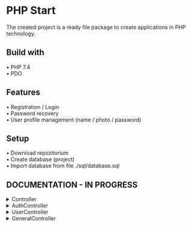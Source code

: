 # PHP Start
The created project is a ready file package to create applications in PHP technology.

## Build with
• PHP 7.4 \
• PDO

## Features
• Registration / Login \
• Password recovery \
• User profile management (name / photo / password)

## Setup
• Download repozitorium \
• Create database (project) \
• Import database from file ./sql/database.sql

## DOCUMENTATION - IN PROGRESS

<!-- CONTROLLER -->

<details>
 <summary>Controller</summary>
 <ul>
  <li>
   <details>
    <summary>initConfiguration</summary>
    Initialize properties such as configuration and route.
   </details>
  </li>

  <li>
   <details>
    <summary>__construct</summary>
    Check connection with database. Initialize configuration in repozitory and mail.
    Get user if he is logged. Assigns an request class object to a property.
    Create object of view class and set to a property.
   </details>
  </li>

  <li>
   <details>
    <summary>run</summary>
    Get action, and check if action exists.
    If action exists run selected action else redirect to homePage with error message.
   </details>
  </li>

  <li>
   <details>
    <summary>redirect</summary>
    Redirect user to selected page with parameters.
   </details>
  </li>

  <li>
   <details>
    <summary>action</summary>
    Return action param from request.
   </details>
  </li>

  <li>
   <details>
    <summary>guest</summary>
    Method check if user is not logged in. Logged user is redirect to homePage with error message.
   </details>
  </li>

  <li>
   <details>
    <summary>requireLogin</summary>
    Method check if user is logged in. Guest is redirect to login page with error message.
   </details>
  </li>

  <li>
   <details>
    <summary>requireAdmin</summary>
    Method check if user is admin. Guest is redirect to login page with error message.
    User which is not admin is redirect to homePage with error message.
   </details>
  </li>

  <li>
   <details>
    <summary>uploadFile</summary>
    Method upload file on server.
   </details>
  </li>

  <li>
   <details>
    <summary>hash</summary>
    Method return hash of input param.
    If hash method isn't sent, selected is default hash method from config.
   </details>
  </li>

  <li>
   <details>
    <summary>hashFile</summary>
    Method create unique filename.
   </details>
  </li>
 </ul>
</details>

<!-- AUTH CONTROLLER -->

<details>
 <summary>AuthController</summary>
 <ul>
  <li>
   <details>
    <summary>registerAction</summary>
    <b>GET: </b> Show register form. <br>
    <b>POST: </b> Validate data given by user. If data is validated, user is added to database.
   </details>
  </li>

  <li>
   <details>
    <summary>loginAction</summary>
    <b>GET: </b> Show login form. <br>
    <b>POST: </b>Action check if exist user with appropriate e-mail address and password.
   </details>
  </li>

  <li>
   <details>
    <summary>forgotPasswordAction</summary>
    <b>GET: </b> Show form to reset password. <br>
    <b>POST: </b> Send a message on address-email given from user with special code which is used to user
    authorize to reset password.
   </details>
  </li>

  <li>
   <details>
    <summary>resetPasswordAction</summary>
    <b>GET: </b> Show reset password form. <br>
    <b>POST: </b> Action check if code is sent and active, next set new password given by user.
   </details>
  </li>
 </ul>
</details>

<!-- USER CONTROLLER -->

<details>
 <summary>UserController</summary>
 <ul>
  <li>
   <details>
    <summary>logoutAction</summary>
    Logout user, clear session data.
   </details>
  </li>

  <li>
   <details>
    <summary>profileAction</summary>
    Show user profile.
   </details>
  </li>

  <li>
   <details>
    <summary>updateAction</summary>
    <b>POST: </b> Select method which data will be updated by post param(update), next redirect to user profile.
   </details>
  </li>

  <li>
   <details>
    <summary>updateUsername</summary>
    <b>POST: </b> Validate username given by user and set new username.
   </details>
  </li>

  <li>
   <details>
    <summary>updatePassword</summary>
    <b>POST: </b> Validate data given by user and set new password.
   </details>
  </li>

  <li>
   <details>
    <summary>updateAvatar</summary>
    <b>POST: </b> Validate image sent by user. If validate is ok, old avatar is deleted and new avatar is uploaded.
   </details>
  </li>
 </ul>
</details>

<!-- GENERAL CONTROLLER -->

<details>
 <summary>GeneralController</summary>
 <ul>
  <li>
   <details>
    <summary>homeAction</summary>
    Show home page.
   </details>
  </li>

  <li>
   <details>
    <summary>policyAction</summary>
    Show policy page.
   </details>
  </li>

  <li>
   <details>
    <summary>regulationsAction</summary>
    Show regulations page.
   </details>
  </li>

  <li>
   <details>
    <summary>contactAction</summary>
    <b>GET: </b> Show contant form. <br>
    <b>POST: </b> Send message to website admin.
   </details>
  </li>
 </ul>
</details>
